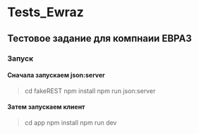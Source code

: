 # Tests_Ewraz
## Тестовое задание для компнаии ЕВРАЗ

### Запуск
#### Сначала запускаем json:server
> cd fakeREST
> npm install
> npm run json:server
#### Затем запускаем клиент
> cd app
> npm install
> npm run dev
